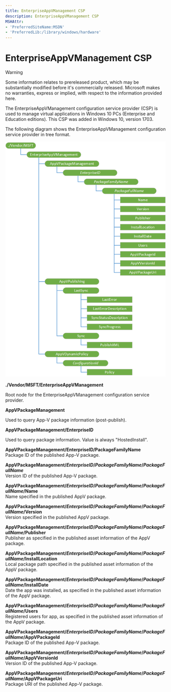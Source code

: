 ```yaml
---
title: EnterpriseAppVManagement CSP
description: EnterpriseAppVManagement CSP
MSHAttr:
- 'PreferredSiteName:MSDN'
- 'PreferredLib:/library/windows/hardware'
---
```


# EnterpriseAppVManagement CSP


> [!WARNING]
> Some information relates to prereleased product, which may be substantially modified before it's commercially released. Microsoft makes no warranties, express or implied, with respect to the information provided here.

The EnterpriseAppVManagement configuration service provider (CSP) is used to manage virtual applications in Windows 10 PCs (Enterprise and Education editions). This CSP was added in Windows 10, version 1703.

The following diagram shows the EnterpriseAppVManagement configuration service provider in tree format.

![enterpriseappvmanagement csp](images/provisioning-csp-enterpriseappvmanagement.png)

**./Vendor/MSFT/EnterpriseAppVManagement**  

   Root node for the EnterpriseAppVManagement configuration service provider.

**AppVPackageManagement**  

   Used to query App-V package information (post-publish). 

**AppVPackageManagement/EnterpriseID**  

   Used to query package information. Value is always "HostedInstall".

**AppVPackageManagement/EnterpriseID/PackageFamilyName**  
   Package ID of the published App-V package.

**AppVPackageManagement/_EnterpriseID_/_PackageFamilyName_/_PackageFullName_**  
   Version ID of the published App-V package.

**AppVPackageManagement/_EnterpriseID_/_PackageFamilyName_/_PackageFullName_/Name**  
    Name specified in the published AppV package.

**AppVPackageManagement/_EnterpriseID_/_PackageFamilyName_/_PackageFullName_/Version**  
    Version specified in the published AppV package.

**AppVPackageManagement/_EnterpriseID_/_PackageFamilyName_/_PackageFullName_/Publisher**  
    Publisher as specified in the published asset information of the AppV package.

**AppVPackageManagement/_EnterpriseID_/_PackageFamilyName_/_PackageFullName_/InstallLocation**  
    Local package path specified in the published asset information of the AppV package.

**AppVPackageManagement/_EnterpriseID_/_PackageFamilyName_/_PackageFullName_/InstallDate**  
   Date the app was installed, as specified in the published asset information of the AppV package.

**AppVPackageManagement/_EnterpriseID_/_PackageFamilyName_/_PackageFullName_/Users**  
   Registered users for app, as specified in the published asset information of the AppV package.

**AppVPackageManagement/_EnterpriseID_/_PackageFamilyName_/_PackageFullName_/AppVPackageId**  
   Package ID of the published App-V package.

**AppVPackageManagement/_EnterpriseID_/_PackageFamilyName_/_PackageFullName_/AppVVersionId**  
   Version ID of the published App-V package.

**AppVPackageManagement/_EnterpriseID_/_PackageFamilyName_/_PackageFullName_/AppVPackageUri**  
   Package URI of the published App-V package.